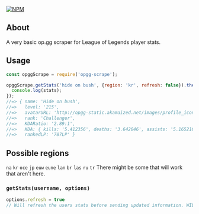 [![NPM](https://nodei.co/npm/opgg-scrape.png)](https://nodei.co/npm/opgg-scrape/)

## About
A very basic op.gg scraper for League of Legends player stats.

## Usage
```js
const opggScrape = require('opgg-scrape');

opggScrape.getStats('hide on bush', {region: 'kr', refresh: false}).then(stats => {
  console.log(stats);
});
//=> { name: 'Hide on bush',
//=>   level: '215',
//=>   avatarURL: 'http://opgg-static.akamaized.net/images/profile_icons/profileIcon6.jpg',
//=>   rank: 'Challenger',
//=>   KDARatio: '2.89:1',
//=>   KDA: { kills: '5.412356', deaths: '3.642046', assists: '5.165216' },
//=>   rankedLP: '787LP' }
```
## Possible regions
`na`
`kr`
`oce`
`jp`
`euw`
`eune`
`lan`
`br`
`las`
`ru`
`tr`
There might be some that will work that aren't here.

### `getStats(username, options)`
```js
options.refresh = true
// Will refresh the users stats before sending updated information. WILL TAKE LONGER.
```

